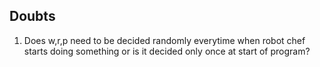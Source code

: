 ## Doubts

1. Does w,r,p need to be decided randomly everytime when robot chef starts doing something or is it decided only once at start of program?